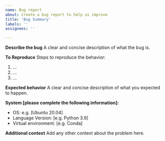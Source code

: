 ```yaml
---
name: Bug report
about: Create a bug report to help us improve
title: 'Bug Summary'
labels: ''
assignees: ''

---
```


**Describe the bug**
A clear and concise description of what the bug is.

**To Reproduce**
Steps to reproduce the behavior:
1. ...
2. ...
3. ...

**Expected behavior**
A clear and concise description of what you expected to happen.

**System [please complete the following information]:**
 - OS: e.g. [Ubuntu 20.04]
 - Language Version: [e.g. Python 3.9]
 - Virtual environment: [e.g. Conda]

**Additional context**
Add any other context about the problem here.
